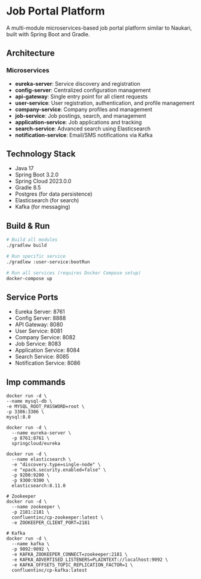 # Job Portal Platform

A multi-module microservices-based job portal platform similar to Naukari, built with Spring Boot and Gradle.

## Architecture

### Microservices
- **eureka-server**: Service discovery and registration
- **config-server**: Centralized configuration management
- **api-gateway**: Single entry point for all client requests
- **user-service**: User registration, authentication, and profile management
- **company-service**: Company profiles and management
- **job-service**: Job postings, search, and management
- **application-service**: Job applications and tracking
- **search-service**: Advanced search using Elasticsearch
- **notification-service**: Email/SMS notifications via Kafka

## Technology Stack
- Java 17
- Spring Boot 3.2.0
- Spring Cloud 2023.0.0
- Gradle 8.5
- Postgres (for data persistence)
- Elasticsearch (for search)
- Kafka (for messaging)

## Build & Run

```bash
# Build all modules
./gradlew build

# Run specific service
./gradlew :user-service:bootRun

# Run all services (requires Docker Compose setup)
docker-compose up
```

## Service Ports
- Eureka Server: 8761
- Config Server: 8888
- API Gateway: 8080
- User Service: 8081
- Company Service: 8082
- Job Service: 8083
- Application Service: 8084
- Search Service: 8085
- Notification Service: 8086

## Imp commands
```shell
docker run -d \
--name mysql-db \
-e MYSQL_ROOT_PASSWORD=root \    
-p 3306:3306 \
mysql:8.0
```

```shell
docker run -d \
  --name eureka-server \
  -p 8761:8761 \
  springcloud/eureka
```

```shell
docker run -d \
  --name elasticsearch \
  -e "discovery.type=single-node" \
  -e "xpack.security.enabled=false" \
  -p 9200:9200 \
  -p 9300:9300 \
  elasticsearch:8.11.0
```

```shell
# Zookeeper
docker run -d \
  --name zookeeper \
  -p 2181:2181 \
  confluentinc/cp-zookeeper:latest \
  -e ZOOKEEPER_CLIENT_PORT=2181

# Kafka
docker run -d \
  --name kafka \
  -p 9092:9092 \
  -e KAFKA_ZOOKEEPER_CONNECT=zookeeper:2181 \
  -e KAFKA_ADVERTISED_LISTENERS=PLAINTEXT://localhost:9092 \
  -e KAFKA_OFFSETS_TOPIC_REPLICATION_FACTOR=1 \
  confluentinc/cp-kafka:latest
```



